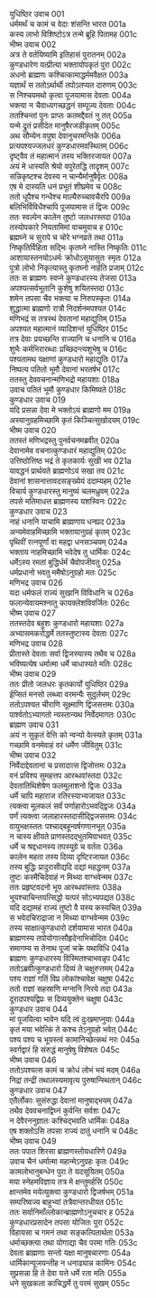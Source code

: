 युधिष्ठिर उवाच	001    
धर्ममर्थं च कामं च वेदाः शंसन्ति भारत	001a  
कस्य लाभो विशिष्टोऽत्र तन्मे ब्रूहि पितामह	001c  
भीष्म उवाच	002    
अत्र ते वर्तयिष्यामि इतिहासं पुरातनम्	002a  
कुण्डधारेण यत्प्रीत्या भक्तायोपकृतं पुरा	002c  
अधनो ब्राह्मणः कश्चित्कामाद्धर्ममवैक्षत	003a  
यज्ञार्थं स ततोऽर्थार्थी तपोऽतप्यत दारुणम्	003c  
स निश्चयमथो कृत्वा पूजयामास देवताः	004a  
भक्त्या न चैवाध्यगच्छद्धनं सम्पूज्य देवताः	004c  
ततश्चिन्तां पुनः प्राप्तः कतमद्दैवतं नु तत्	005a  
यन्मे द्रुतं प्रसीदेत मानुषैरजडीकृतम्	005c  
अथ सौम्येन वपुषा देवानुचरमन्तिके	006a  
प्रत्यपश्यज्जलधरं कुण्डधारमवस्थितम्	006c  
दृष्ट्वैव तं महात्मानं तस्य भक्तिरजायत	007a  
अयं मे धास्यति श्रेयो वपुरेतद्धि तादृशम्	007c  
सन्निकृष्टश्च देवस्य न चान्यैर्मानुषैर्वृतः	008a  
एष मे दास्यति धनं प्रभूतं शीघ्रमेव च	008c  
ततो धूपैश्च गन्धैश्च माल्यैरुच्चावचैरपि	009a  
बलिभिर्विविधैश्चापि पूजयामास तं द्विजः	009c  
ततः स्वल्पेन कालेन तुष्टो जलधरस्तदा	010a  
तस्योपकारे नियतामिमां वाचमुवाच ह	010c  
ब्रह्मघ्ने च सुरापे च चोरे भग्नव्रते तथा	011a  
निष्कृतिर्विहिता सद्भिः कृतघ्ने नास्ति निष्कृतिः	011c  
आशायास्तनयोऽधर्मः क्रोधोऽसूयासुतः स्मृतः	012a  
पुत्रो लोभो निकृत्यास्तु कृतघ्नो नार्हति प्रजाम्	012c  
ततः स ब्राह्मणः स्वप्ने कुण्डधारस्य तेजसा	013a  
अपश्यत्सर्वभूतानि कुशेषु शयितस्तदा	013c  
शमेन तपसा चैव भक्त्या च निरुपस्कृतः	014a  
शुद्धात्मा ब्राह्मणो रात्रौ निदर्शनमपश्यत	014c  
मणिभद्रं स तत्रस्थं देवतानां महाद्युतिम्	015a  
अपश्यत महात्मानं व्यादिशन्तं युधिष्ठिर	015c  
तत्र देवाः प्रयच्छन्ति राज्यानि च धनानि च	016a  
शुभैः कर्मभिरारब्धाः प्रच्छिदन्त्यशुभेषु च	016c  
पश्यतामथ यक्षाणां कुण्डधारो महाद्युतिः	017a  
निष्पत्य पतितो भूमौ देवानां भरतर्षभ	017c  
ततस्तु देववचनान्मणिभद्रो महायशाः	018a  
उवाच पतितं भूमौ कुण्डधार किमिष्यते	018c  
कुण्डधार उवाच	019    
यदि प्रसन्ना देवा मे भक्तोऽयं ब्राह्मणो मम	019a  
अस्यानुग्रहमिच्छामि कृतं किञ्चित्सुखोदयम्	019c  
भीष्म उवाच	020    
ततस्तं मणिभद्रस्तु पुनर्वचनमब्रवीत्	020a  
देवानामेव वचनात्कुण्डधारं महाद्युतिम्	020c  
उत्तिष्ठोत्तिष्ठ भद्रं ते कृतकार्यः सुखी भव	021a  
यावद्धनं प्रार्थयते ब्राह्मणोऽयं सखा तव	021c  
देवानां शासनात्तावदसङ्ख्येयं ददाम्यहम्	021e  
विचार्य कुण्डधारस्तु मानुष्यं चलमध्रुवम्	022a  
तपसे मतिमाधत्त ब्राह्मणस्य यशस्विनः	022c  
कुण्डधार उवाच	023    
नाहं धनानि याचामि ब्राह्मणाय धनप्रद	023a  
अन्यमेवाहमिच्छामि भक्तायानुग्रहं कृतम्	023c  
पृथिवीं रत्नपूर्णां वा महद्वा धनसञ्चयम्	024a  
भक्ताय नाहमिच्छामि भवेदेष तु धार्मिकः	024c  
धर्मेऽस्य रमतां बुद्धिर्धर्मं चैवोपजीवतु	025a  
धर्मप्रधानो भवतु ममैषोऽनुग्रहो मतः	025c  
मणिभद्र उवाच	026    
यदा धर्मफलं राज्यं सुखानि विविधानि च	026a  
फलान्येवायमश्नातु कायक्लेशविवर्जितः	026c  
भीष्म उवाच	027    
ततस्तदेव बहुशः कुण्डधारो महायशाः	027a  
अभ्यासमकरोद्धर्मे ततस्तुष्टास्य देवताः	027c  
मणिभद्र उवाच	028    
प्रीतास्ते देवताः सर्वा द्विजस्यास्य तथैव च	028a  
भविष्यत्येष धर्मात्मा धर्मे चाधास्यते मतिः	028c  
भीष्म उवाच	029    
ततः प्रीतो जलधरः कृतकार्यो युधिष्ठिर	029a  
ईप्सितं मनसो लब्ध्वा वरमन्यैः सुदुर्लभम्	029c  
ततोऽपश्यत चीराणि सूक्ष्माणि द्विजसत्तमः	030a  
पार्श्वतोऽभ्यागतो न्यस्तान्यथ निर्वेदमागतः	030c  
ब्राह्मण उवाच	031    
अयं न सुकृतं वेत्ति को न्वन्यो वेत्स्यते कृतम्	031a  
गच्छामि वनमेवाहं वरं धर्मेण जीवितुम्	031c  
भीष्म उवाच	032    
निर्वेदाद्देवतानां च प्रसादात्स द्विजोत्तमः	032a  
वनं प्रविश्य सुमहत्तप आरब्धवांस्तदा	032c  
देवतातिथिशेषेण फलमूलाशनो द्विजः	033a  
धर्मे चापि महाराज रतिरस्याभ्यजायत	033c  
त्यक्त्वा मूलफलं सर्वं पर्णाहारोऽभवद्द्विजः	034a  
पर्णं त्यक्त्वा जलाहारस्तदासीद्द्विजसत्तमः	034c  
वायुभक्षस्ततः पश्चाद्बहून्वर्षगणानभूत्	035a  
न चास्य क्षीयते प्राणस्तदद्भुतमिवाभवत्	035c  
धर्मे च श्रद्दधानस्य तपस्युग्रे च वर्ततः	036a  
कालेन महता तस्य दिव्या दृष्टिरजायत	036c  
तस्य बुद्धिः प्रादुरासीद्यदि दद्यां महद्धनम्	037a  
तुष्टः कस्मैचिदेवाहं न मिथ्या वाग्भवेन्मम	037c  
ततः प्रहृष्टवदनो भूय आरब्धवांस्तपः	038a  
भूयश्चाचिन्तयत्सिद्धो यत्परं सोऽभ्यपद्यत	038c  
यदि दद्यामहं राज्यं तुष्टो वै यस्य कस्यचित्	039a  
स भवेदचिराद्राजा न मिथ्या वाग्भवेन्मम	039c  
तस्य साक्षात्कुण्डधारो दर्शयामास भारत	040a  
ब्राह्मणस्य तपोयोगात्सौहृदेनाभिचोदितः	040c  
समागम्य स तेनाथ पूजां चक्रे यथाविधि	041a  
ब्राह्मणः कुण्डधारस्य विस्मितश्चाभवन्नृप	041c  
ततोऽब्रवीत्कुण्डधारो दिव्यं ते चक्षुरुत्तमम्	042a  
पश्य राज्ञां गतिं विप्र लोकांश्चावेक्ष चक्षुषा	042c  
ततो राज्ञां सहस्राणि मग्नानि निरये तदा	043a  
दूरादपश्यद्विप्रः स दिव्ययुक्तेन चक्षुषा	043c  
कुण्डधार उवाच	044    
मां पूजयित्वा भावेन यदि त्वं दुःखमाप्नुयाः	044a  
कृतं मया भवेत्किं ते कश्च तेऽनुग्रहो भवेत्	044c  
पश्य पश्य च भूयस्त्वं कामानिच्छेत्कथं नरः	045a  
स्वर्गद्वारं हि संरुद्धं मानुषेषु विशेषतः	045c  
भीष्म उवाच	046    
ततोऽपश्यत्स कामं च क्रोधं लोभं भयं मदम्	046a  
निद्रां तन्द्रीं तथालस्यमावृत्य पुरुषान्स्थितान्	046c  
कुण्डधार उवाच	047    
एतैर्लोकाः सुसंरुद्धा देवानां मानुषाद्भयम्	047a  
तथैव देववचनाद्विघ्नं कुर्वन्ति सर्वशः	047c  
न देवैरननुज्ञातः कश्चिद्भवति धार्मिकः	048a  
एष शक्तोऽसि तपसा राज्यं दातुं धनानि च	048c  
भीष्म उवाच	049    
ततः पपात शिरसा ब्राह्मणस्तोयधारिणे	049a  
उवाच चैनं धर्मात्मा महान्मेऽनुग्रहः कृतः	049c  
कामलोभानुबन्धेन पुरा ते यदसूयितम्	050a  
मया स्नेहमविज्ञाय तत्र मे क्षन्तुमर्हसि	050c  
क्षान्तमेव मयेत्युक्त्वा कुण्डधारो द्विजर्षभम्	051a  
सम्परिष्वज्य बाहुभ्यां तत्रैवान्तरधीयत	051c  
ततः सर्वानिमाँल्लोकान्ब्राह्मणोऽनुचचार ह	052a  
कुण्डधारप्रसादेन तपसा योजितः पुरा	052c  
विहायसा च गमनं तथा सङ्कल्पितार्थता	053a  
धर्माच्छक्त्या तथा योगाद्या चैव परमा गतिः	053c  
देवता ब्राह्मणाः सन्तो यक्षा मानुषचारणाः	054a  
धार्मिकान्पूजयन्तीह न धनाढ्यान्न कामिनः	054c  
सुप्रसन्ना हि ते देवा यत्ते धर्मे रता मतिः	055a  
धने सुखकला काचिद्धर्मे तु परमं सुखम्	055c  

